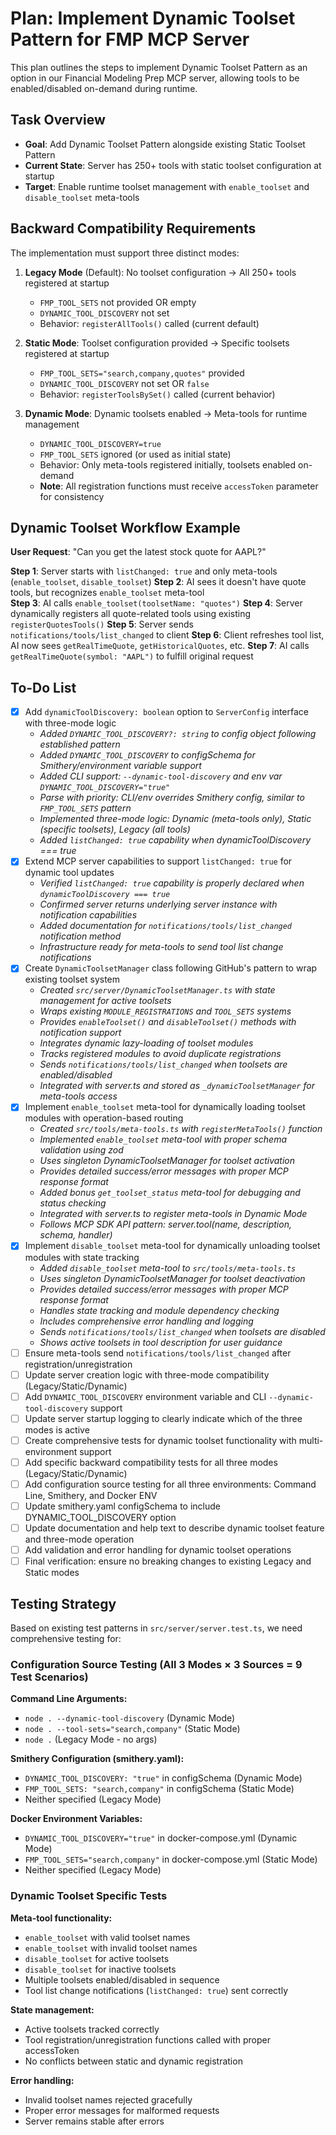 # Plan: Implement Dynamic Toolset Pattern for FMP MCP Server

This plan outlines the steps to implement Dynamic Toolset Pattern as an option in our Financial Modeling Prep MCP server, allowing tools to be enabled/disabled on-demand during runtime.

## Task Overview
- **Goal**: Add Dynamic Toolset Pattern alongside existing Static Toolset Pattern
- **Current State**: Server has 250+ tools with static toolset configuration at startup
- **Target**: Enable runtime toolset management with `enable_toolset` and `disable_toolset` meta-tools

## Backward Compatibility Requirements
The implementation must support three distinct modes:

1. **Legacy Mode** (Default): No toolset configuration → All 250+ tools registered at startup
   - `FMP_TOOL_SETS` not provided OR empty
   - `DYNAMIC_TOOL_DISCOVERY` not set
   - Behavior: `registerAllTools()` called (current default)

2. **Static Mode**: Toolset configuration provided → Specific toolsets registered at startup  
   - `FMP_TOOL_SETS="search,company,quotes"` provided
   - `DYNAMIC_TOOL_DISCOVERY` not set OR `false`
   - Behavior: `registerToolsBySet()` called (current behavior)

3. **Dynamic Mode**: Dynamic toolsets enabled → Meta-tools for runtime management
   - `DYNAMIC_TOOL_DISCOVERY=true` 
   - `FMP_TOOL_SETS` ignored (or used as initial state)
   - Behavior: Only meta-tools registered initially, toolsets enabled on-demand
   - **Note**: All registration functions must receive `accessToken` parameter for consistency

## Dynamic Toolset Workflow Example

**User Request**: "Can you get the latest stock quote for AAPL?"

**Step 1**: Server starts with `listChanged: true` and only meta-tools (`enable_toolset`, `disable_toolset`)
**Step 2**: AI sees it doesn't have quote tools, but recognizes `enable_toolset` meta-tool  
**Step 3**: AI calls `enable_toolset(toolsetName: "quotes")`
**Step 4**: Server dynamically registers all quote-related tools using existing `registerQuotesTools()`
**Step 5**: Server sends `notifications/tools/list_changed` to client
**Step 6**: Client refreshes tool list, AI now sees `getRealTimeQuote`, `getHistoricalQuotes`, etc.
**Step 7**: AI calls `getRealTimeQuote(symbol: "AAPL")` to fulfill original request

## To-Do List

- [x] Add `dynamicToolDiscovery: boolean` option to `ServerConfig` interface with three-mode logic
    - *Added `DYNAMIC_TOOL_DISCOVERY?: string` to config object following established pattern*
    - *Added `DYNAMIC_TOOL_DISCOVERY` to configSchema for Smithery/environment variable support*
    - *Added CLI support: `--dynamic-tool-discovery` and env var `DYNAMIC_TOOL_DISCOVERY="true"`*
    - *Parse with priority: CLI/env overrides Smithery config, similar to `FMP_TOOL_SETS` pattern*
    - *Implemented three-mode logic: Dynamic (meta-tools only), Static (specific toolsets), Legacy (all tools)*
    - *Added `listChanged: true` capability when dynamicToolDiscovery === true*
- [x] Extend MCP server capabilities to support `listChanged: true` for dynamic tool updates
    - *Verified `listChanged: true` capability is properly declared when `dynamicToolDiscovery === true`*
    - *Confirmed server returns underlying server instance with notification capabilities*  
    - *Added documentation for `notifications/tools/list_changed` notification method*
    - *Infrastructure ready for meta-tools to send tool list change notifications*  
- [x] Create `DynamicToolsetManager` class following GitHub's pattern to wrap existing toolset system
    - *Created `src/server/DynamicToolsetManager.ts` with state management for active toolsets*
    - *Wraps existing `MODULE_REGISTRATIONS` and `TOOL_SETS` systems*
    - *Provides `enableToolset()` and `disableToolset()` methods with notification support*
    - *Integrates dynamic lazy-loading of toolset modules*
    - *Tracks registered modules to avoid duplicate registrations*
    - *Sends `notifications/tools/list_changed` when toolsets are enabled/disabled*
    - *Integrated with server.ts and stored as `_dynamicToolsetManager` for meta-tools access*
- [x] Implement `enable_toolset` meta-tool for dynamically loading toolset modules with operation-based routing
    - *Created `src/tools/meta-tools.ts` with `registerMetaTools()` function*
    - *Implemented `enable_toolset` meta-tool with proper schema validation using zod*
    - *Uses singleton DynamicToolsetManager for toolset activation*
    - *Provides detailed success/error messages with proper MCP response format*
    - *Added bonus `get_toolset_status` meta-tool for debugging and status checking*
    - *Integrated with server.ts to register meta-tools in Dynamic Mode*
    - *Follows MCP SDK API pattern: server.tool(name, description, schema, handler)*
- [x] Implement `disable_toolset` meta-tool for dynamically unloading toolset modules with state tracking
    - *Added `disable_toolset` meta-tool to `src/tools/meta-tools.ts`*
    - *Uses singleton DynamicToolsetManager for toolset deactivation*
    - *Provides detailed success/error messages with proper MCP response format*
    - *Handles state tracking and module dependency checking*
    - *Includes comprehensive error handling and logging*
    - *Sends `notifications/tools/list_changed` when toolsets are disabled*
    - *Shows active toolsets in tool description for user guidance*
- [ ] Ensure meta-tools send `notifications/tools/list_changed` after registration/unregistration
- [ ] Update server creation logic with three-mode compatibility (Legacy/Static/Dynamic)
- [ ] Add `DYNAMIC_TOOL_DISCOVERY` environment variable and CLI `--dynamic-tool-discovery` support
- [ ] Update server startup logging to clearly indicate which of the three modes is active
- [ ] Create comprehensive tests for dynamic toolset functionality with multi-environment support
- [ ] Add specific backward compatibility tests for all three modes (Legacy/Static/Dynamic)  
- [ ] Add configuration source testing for all three environments: Command Line, Smithery, and Docker ENV
- [ ] Update smithery.yaml configSchema to include DYNAMIC_TOOL_DISCOVERY option
- [ ] Update documentation and help text to describe dynamic toolset feature and three-mode operation
- [ ] Add validation and error handling for dynamic toolset operations
- [ ] Final verification: ensure no breaking changes to existing Legacy and Static modes

## Testing Strategy

Based on existing test patterns in `src/server/server.test.ts`, we need comprehensive testing for:

### Configuration Source Testing (All 3 Modes × 3 Sources = 9 Test Scenarios)

**Command Line Arguments:**
- `node . --dynamic-tool-discovery` (Dynamic Mode)
- `node . --tool-sets="search,company"` (Static Mode)  
- `node .` (Legacy Mode - no args)

**Smithery Configuration (smithery.yaml):**
- `DYNAMIC_TOOL_DISCOVERY: "true"` in configSchema (Dynamic Mode)
- `FMP_TOOL_SETS: "search,company"` in configSchema (Static Mode)
- Neither specified (Legacy Mode)

**Docker Environment Variables:**
- `DYNAMIC_TOOL_DISCOVERY="true"` in docker-compose.yml (Dynamic Mode)
- `FMP_TOOL_SETS="search,company"` in docker-compose.yml (Static Mode)
- Neither specified (Legacy Mode)

### Dynamic Toolset Specific Tests

**Meta-tool functionality:**
- `enable_toolset` with valid toolset names
- `enable_toolset` with invalid toolset names  
- `disable_toolset` for active toolsets
- `disable_toolset` for inactive toolsets
- Multiple toolsets enabled/disabled in sequence
- Tool list change notifications (`listChanged: true`) sent correctly

**State management:**
- Active toolsets tracked correctly
- Tool registration/unregistration functions called with proper accessToken
- No conflicts between static and dynamic registration

**Error handling:**
- Invalid toolset names rejected gracefully
- Proper error messages for malformed requests
- Server remains stable after errors
